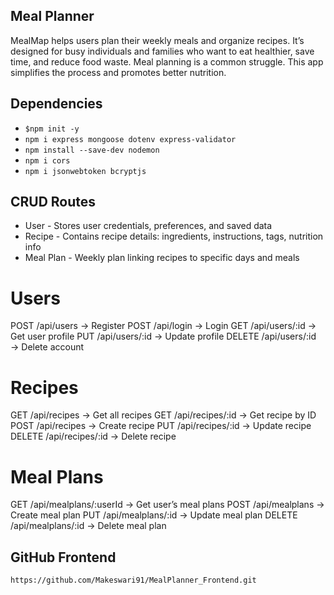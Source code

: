 ## Meal Planner ##

 MealMap helps users plan their weekly meals and organize recipes. It’s designed for busy individuals and families who want to eat healthier, save time, and reduce food waste.  Meal planning is a common struggle. This app simplifies the process and promotes better nutrition.

## Dependencies ##

- `$npm init -y`
- `npm i express mongoose dotenv express-validator`
- `npm install --save-dev nodemon`
- `npm i cors`
- `npm i jsonwebtoken bcryptjs`
    
## CRUD Routes ##
- User - Stores user credentials, preferences, and saved data
- Recipe - Contains recipe details: ingredients, instructions, tags, nutrition info
- Meal Plan - Weekly plan linking recipes to specific days and meals

# Users
POST /api/users → Register
POST /api/login → Login
GET /api/users/:id → Get user profile
PUT /api/users/:id → Update profile
DELETE /api/users/:id → Delete account

# Recipes
GET /api/recipes → Get all recipes
GET /api/recipes/:id → Get recipe by ID
POST /api/recipes → Create recipe
PUT /api/recipes/:id → Update recipe
DELETE /api/recipes/:id → Delete recipe

# Meal Plans
GET /api/mealplans/:userId → Get user’s meal plans
POST /api/mealplans → Create meal plan
PUT /api/mealplans/:id → Update meal plan
DELETE /api/mealplans/:id → Delete meal plan

## GitHub Frontend ##

`https://github.com/Makeswari91/MealPlanner_Frontend.git`